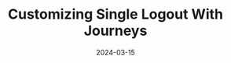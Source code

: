 ---
date: '2024-03-15'
draft: true
title: 'Customizing Single Logout With Journeys'
description: 'A 4-part series on how to Customize Single Logout using PingOne AIC Journeys'
summary: Learn how to use PingOne Advanced Identity Cloud to create Single Logout experiences for systems that don't support it out-of-the-box
categories: ["Ping Identity"]
tags: ["PingOne Advanced Identity Cloud"]
types: ["How-To"]
cover:
  image:
  alt:
  caption:
  relative: false
---